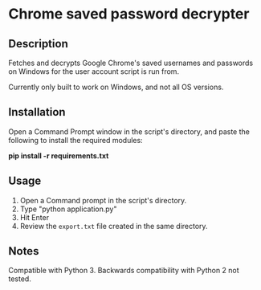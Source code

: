 # Chrome saved password decrypter

## Description

Fetches and decrypts Google Chrome's saved usernames and passwords on Windows for the user account script is run from.

Currently only built to work on Windows, and not all OS versions. 

## Installation

Open a Command Prompt window in the script's directory, and paste the following to install the required modules:

**pip install -r requirements.txt**

## Usage

1. Open a Command prompt in the script's directory.
2. Type "python application.py"
3. Hit Enter
3. Review the `export.txt` file created in the same directory.

## Notes
Compatible with Python 3. Backwards compatibility with Python 2 not tested.


